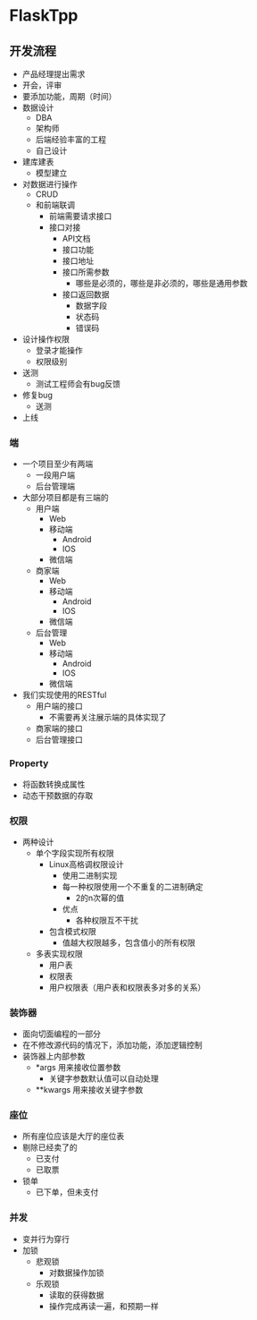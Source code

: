 # FlaskTpp


## 开发流程
- 产品经理提出需求
- 开会，评审
- 要添加功能，周期（时间）
- 数据设计
    - DBA
    - 架构师
    - 后端经验丰富的工程
    - 自己设计
- 建库建表
    - 模型建立
- 对数据进行操作
    - CRUD
    - 和前端联调
        - 前端需要请求接口
        - 接口对接
            - API文档
            - 接口功能
            - 接口地址
            - 接口所需参数
                - 哪些是必须的，哪些是非必须的，哪些是通用参数
            - 接口返回数据
                - 数据字段
                - 状态码
                - 错误码
- 设计操作权限
    - 登录才能操作
    - 权限级别
- 送测
    - 测试工程师会有bug反馈
- 修复bug
    - 送测
- 上线

### 端
- 一个项目至少有两端
    - 一段用户端
    - 后台管理端
- 大部分项目都是有三端的
    - 用户端
        - Web
        - 移动端
            - Android
            - IOS
        - 微信端
    - 商家端
        - Web
        - 移动端
            - Android
            - IOS
        - 微信端
    - 后台管理
        - Web
        - 移动端
            - Android
            - IOS
        - 微信端
- 我们实现使用的RESTful
    - 用户端的接口
        - 不需要再关注展示端的具体实现了
    - 商家端的接口
    - 后台管理接口
    
### Property
- 将函数转换成属性
- 动态干预数据的存取


### 权限
- 两种设计
    - 单个字段实现所有权限
        - Linux高格调权限设计
            - 使用二进制实现
            - 每一种权限使用一个不重复的二进制确定
                - 2的n次幂的值
            - 优点
                - 各种权限互不干扰
        - 包含模式权限
            - 值越大权限越多，包含值小的所有权限
    - 多表实现权限
        - 用户表
        - 权限表
        - 用户权限表（用户表和权限表多对多的关系）

### 装饰器
- 面向切面编程的一部分
- 在不修改源代码的情况下，添加功能，添加逻辑控制
- 装饰器上内部参数
    - *args 用来接收位置参数
        - 关键字参数默认值可以自动处理
    - **kwargs 用来接收关键字参数
    
### 座位
- 所有座位应该是大厅的座位表
- 剔除已经卖了的
    - 已支付
    - 已取票
- 锁单
    - 已下单，但未支付
    
### 并发
- 变并行为穿行
- 加锁
    - 悲观锁
        - 对数据操作加锁
    - 乐观锁
        - 读取的获得数据
        - 操作完成再读一遍，和预期一样
  
